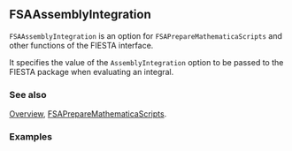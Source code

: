 ```mathematica
 
```

## FSAAssemblyIntegration

`FSAAssemblyIntegration` is an option for `FSAPrepareMathematicaScripts` and other functions of the FIESTA interface.

It specifies the value of the `AssemblyIntegration` option to be passed to the FIESTA package when evaluating an integral.

### See also

[Overview](Extra/FeynHelpers.md), [FSAPrepareMathematicaScripts](FSAPrepareMathematicaScripts.md).

### Examples